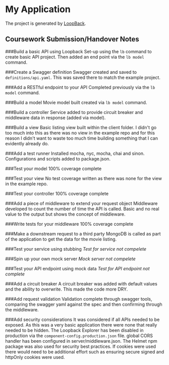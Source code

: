 # My Application

The project is generated by [LoopBack](http://loopback.io).

## Coursework Submission/Handover Notes

###Build a basic API using Loopback
Set-up using the ```lb``` command to create basic API project.
Then added an end point via the ```lb model``` command.

###Create a Swagger definition
Swagger created and saved to ```definitions/api.yaml```.
This was saved there to match the example project.

###Add a RESTful endpoint to your API
Completed previously via the ```lb model``` command.

###Build a model
Movie model built created via ```lb model``` command.

###Build a controller
Service added to provide circuit breaker and middleware data in response (added via model).

###Build a view
Basic listing view built within the client folder.
I didn't go too much into this as there was no view in the example repo and for this reason I didn't want to waste too much time building something that I can evidently already do.

###Add a test runner
Installed mocha, nyc, mocha, chai and sinon.
Configurations and scripts added to package.json.

###Test your model
100% coverage complete

###Test your view
No test coverage written as there was none for the view in the example repo.

###Test your controller
100% coverage complete

###Add a piece of middleware to extend your request object
Middleware developed to count the number of time the API is called.
Basic and no real value to the output but shows the concept of middleware.

###Write tests for your middleware
100% coverage complete

###Make a downstream request to a third party
MongoDB is called as part of the application to get the data for the movie listing.

###Test your service using stubbing
*Test for service not compelete*

###Spin up your own mock server
*Mock server not compelete*

###Test your API endpoint using mock data
*Test for API endpoint not complete*

###Add a circuit breaker
A circuit breaker was added with default values and the ability to overwrite.
This made the code more DRY.

###Add request validation
Validation complete through swagger tools, comparing the swagger yaml against the spec and then confirming through the middleware.

###Add security considerations
It was considered if all APIs needed to be exposed.
As this was a very basic application there were none that really needed to be hidden.
The Loopback Explorer has been disabled in production via the ```component-config.production.json``` file.
global CORS handler has been configured in server/middleware.json.
The Helmet npm package was also used for security best practices.
If cookies were used there would need to be additional effort such as ensuring secure signed and httpOnly cookies were used.

